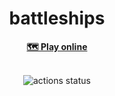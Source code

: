 <h1 align="center">battleships</h1>
<div align="center">
 <strong>
   <a href="https://dainty-blancmange-a09ae1.netlify.app/">
    🗺️ Play online
   </a>
 </strong>
</div>

<br />
<div align="center">
  <!-- Github Actions -->
  <p>
    <img src="https://camo.githubusercontent.com/ce5335171001347cc62bbc0561f49ee81f9616319adc121db1082dff859fa7d9/68747470733a2f2f736b696c6c69636f6e732e6465762f69636f6e733f693d74732c6e6f64656a732c657870726573732c72656163742c766974652c7461696c77696e642c6e65746c696679"
      alt="actions status" />
  </p>
 
</div>
<br />



